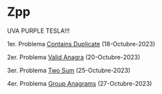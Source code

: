 # Zpp
UVA PURPLE TESLA!!!

1er. Problema [Contains Duplicate](https://leetcode.com/problems/contains-duplicate/description/) (18-Octubre-2023)

2er. Problema [Valid Anagra](https://leetcode.com/problems/valid-anagram/description/) (20-Octubre-2023)

3er. Problema [Two Sum](https://leetcode.com/problems/two-sum/description/) (25-Octubre-2023)

4er. Problema [Group Anagrams](https://leetcode.com/problems/group-anagrams/description/) (27-Octubre-2023)
